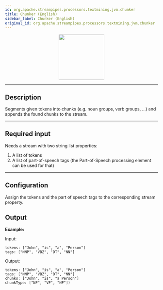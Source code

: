 ```yaml
---
id: org.apache.streampipes.processors.textmining.jvm.chunker
title: Chunker (English)
sidebar_label: Chunker (English)
original_id: org.apache.streampipes.processors.textmining.jvm.chunker
---
```


<!--
  ~ Licensed to the Apache Software Foundation (ASF) under one or more
  ~ contributor license agreements.  See the NOTICE file distributed with
  ~ this work for additional information regarding copyright ownership.
  ~ The ASF licenses this file to You under the Apache License, Version 2.0
  ~ (the "License"); you may not use this file except in compliance with
  ~ the License.  You may obtain a copy of the License at
  ~
  ~    http://www.apache.org/licenses/LICENSE-2.0
  ~
  ~ Unless required by applicable law or agreed to in writing, software
  ~ distributed under the License is distributed on an "AS IS" BASIS,
  ~ WITHOUT WARRANTIES OR CONDITIONS OF ANY KIND, either express or implied.
  ~ See the License for the specific language governing permissions and
  ~ limitations under the License.
  ~
  -->



<p align="center"> 
    <img src="/docs/img/pipeline-elements/org.apache.streampipes.processors.textmining.jvm.chunker/icon.png" width="150px;" class="pe-image-documentation"/>
</p>

***

## Description

Segments given tokens into chunks (e.g. noun groups, verb groups, ...) and appends the found chunks to the stream.

***

## Required input

Needs a stream with two string list properties:
1. A list of tokens 
2. A list of part-of-speech tags (the Part-of-Speech processing element can be used for that)

***

## Configuration

Assign the tokens and the part of speech tags to the corresponding stream property.

## Output

**Example:**

Input:
```
tokens: ["John", "is", "a", "Person"]
tags: ["NNP", "VBZ", "DT", "NN"]
```

Output:
```
tokens: ["John", "is", "a", "Person"]
tags: ["NNP", "VBZ", "DT", "NN"]
chunks: ["John", "is", "a Person"]
chunkType: ["NP", "VP", "NP"])
```
